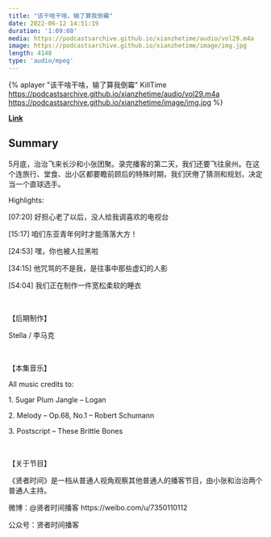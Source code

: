 ```yaml
---
title: "该干啥干啥，输了算我倒霉"
date: 2022-06-12 14:51:19
duration: '1:09:08'
media: https://podcastsarchive.github.io/xianzhetime/audio/vol29.m4a
image: https://podcastsarchive.github.io/xianzhetime/image/img.jpg
length: 4148
type: 'audio/mpeg'
---
```


{% aplayer "该干啥干啥，输了算我倒霉" KillTime  https://podcastsarchive.github.io/xianzhetime/audio/vol29.m4a https://podcastsarchive.github.io/xianzhetime/image/img.jpg %}

**[Link](https://www.xiaoyuzhoufm.com/episode/6295d19f5cc037a5c6a777d1)**

## Summary
<p >5月底，治治飞来长沙和小张团聚。录完播客的第二天，我们还要飞往泉州。在这个连旅行、堂食、出小区都要瞻前顾后的特殊时期，我们厌倦了猜测和规划，决定当一个直球选手。</p><p >Highlights:</p><p >[07:20] 好担心老了以后，没人给我调喜欢的电视台</p><p >[15:17] 咱们东亚青年何时才能落落大方！</p><p >[24:53] 嘿，你也被人拉黑啦</p><p >[34:15] 他咒骂的不是我，是往事中那些虚幻的人影</p><p >[54:04] 我们正在制作一件宽松柔软的睡衣</p><span><br /></span><p >【后期制作】</p><p >Stella / 李马克</p><span><br /></span><p >【本集音乐】</p><p >All music credits to:</p><p >1. Sugar Plum Jangle – Logan</p><p >2. Melody – Op.68, No.1 – Robert Schumann</p><p >3. Postscript – These Brittle Bones</p><span><br /></span><p >【关于节目】</p><p >《贤者时间》是一档从普通人视角观察其他普通人的播客节目，由小张和治治两个普通人主持。</p><p >微博：@贤者时间播客 https://weibo.com/u/7350110112</p><p >公众号：贤者时间播客</p><span><br /></span><br />
    